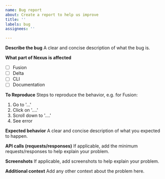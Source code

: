 ```yaml
---
name: Bug report
about: Create a report to help us improve
title: ''
labels: bug
assignees: ''

---
```


**Describe the bug**
A clear and concise description of what the bug is.

**What part of Nexus is affected**
- [ ] Fusion
- [ ] Delta
- [ ] CLI
- [ ] Documentation

**To Reproduce**
Steps to reproduce the behavior, e.g. for Fusion:
1. Go to '...'
2. Click on '....'
3. Scroll down to '....'
4. See error

**Expected behavior**
A clear and concise description of what you expected to happen.

**API calls (requests/responses)**
If applicable, add the minimum requests/responses to help explain your problem.

**Screenshots**
If applicable, add screenshots to help explain your problem.

**Additional context**
Add any other context about the problem here.
